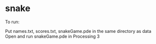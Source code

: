 # snake

To run:

Put names.txt, scores.txt, snakeGame.pde in the same directory as data
Open and run snakeGame.pde in Processing 3
